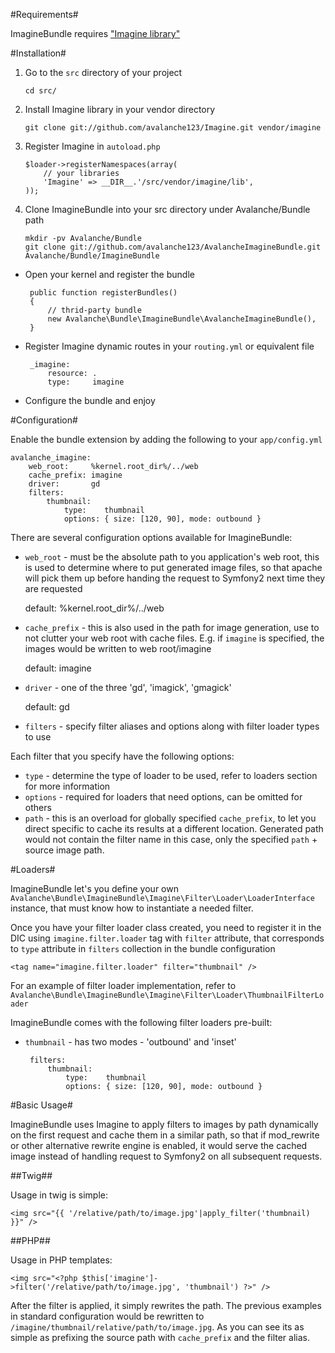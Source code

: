 #Requirements#

ImagineBundle requires ["Imagine library"](/avalanche123/Imagine)

#Installation#

 1. Go to the `src` directory of your project

        cd src/

 2. Install Imagine library in your vendor directory

        git clone git://github.com/avalanche123/Imagine.git vendor/imagine

 3. Register Imagine in `autoload.php`

        $loader->registerNamespaces(array(
            // your libraries
            'Imagine' => __DIR__.'/src/vendor/imagine/lib',
        ));

 4. Clone ImagineBundle into your src directory under Avalanche/Bundle path

        mkdir -pv Avalanche/Bundle
        git clone git://github.com/avalanche123/AvalancheImagineBundle.git Avalanche/Bundle/ImagineBundle

 - Open your kernel and register the bundle

        public function registerBundles()
        {
            // thrid-party bundle
            new Avalanche\Bundle\ImagineBundle\AvalancheImagineBundle(),
        }

 - Register Imagine dynamic routes in your `routing.yml` or equivalent file

        _imagine:
            resource: .
            type:     imagine

 - Configure the bundle and enjoy

#Configuration#

Enable the bundle extension by adding the following to your `app/config.yml`
    
    avalanche_imagine:
        web_root:     %kernel.root_dir%/../web
        cache_prefix: imagine
        driver:       gd
        filters:
            thumbnail:
                type:    thumbnail
                options: { size: [120, 90], mode: outbound }
    
There are several configuration options available for ImagineBundle:

 - `web_root` - must be the absolute path to you application's web root, this is used to determine where to put generated image files, so that apache will pick them up before handing the request to Symfony2 next time they are requested

    default: %kernel.root_dir%/../web

 - `cache_prefix` - this is also used in the path for image generation, use to not clutter your web root with cache files. E.g. if `imagine` is specified, the images would be written to web root/imagine

    default: imagine

 - `driver` - one of the three 'gd', 'imagick', 'gmagick'

    default: gd

 - `filters` - specify filter aliases and options along with filter loader types to use

Each filter that you specify have the following options:

 - `type` - determine the type of loader to be used, refer to loaders section for more information
 - `options` - required for loaders that need options, can be omitted for others
 - `path` - this is an overload for globally specified `cache_prefix`, to let you direct specific to cache its results at a different location. Generated path would not contain the filter name in this case, only the specified `path` + source image path.

#Loaders#

ImagineBundle let's you define your own `Avalanche\Bundle\ImagineBundle\Imagine\Filter\Loader\LoaderInterface` instance, that must know how to instantiate a needed filter.

Once you have your filter loader class created, you need to register it in the DIC using `imagine.filter.loader` tag with `filter` attribute, that corresponds to `type` attribute in `filters` collection in the bundle configuration
    
    <tag name="imagine.filter.loader" filter="thumbnail" />
    
For an example of filter loader implementation, refer to `Avalanche\Bundle\ImagineBundle\Imagine\Filter\Loader\ThumbnailFilterLoader`

ImagineBundle comes with the following filter loaders pre-built:

 - `thumbnail` - has two modes - 'outbound' and 'inset'
    
        filters:
            thumbnail:
                type:    thumbnail
                options: { size: [120, 90], mode: outbound }
    
#Basic Usage#

ImagineBundle uses Imagine to apply filters to images by path dynamically on the first request and cache them in a similar path, so that if mod_rewrite or other alternative rewrite engine is enabled, it would serve the cached image instead of handling request to Symfony2 on all subsequent requests.

##Twig##

Usage in twig is simple:

    <img src="{{ '/relative/path/to/image.jpg'|apply_filter('thumbnail) }}" />

##PHP##

Usage in PHP templates:

    <img src="<?php $this['imagine']->filter('/relative/path/to/image.jpg', 'thumbnail') ?>" />

After the filter is applied, it simply rewrites the path.
The previous examples in standard configuration would be rewritten to `/imagine/thumbnail/relative/path/to/image.jpg`. As you can see its as simple as prefixing the source path with `cache_prefix` and the filter alias.
